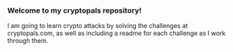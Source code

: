 ### Welcome to my cryptopals repository!

I am going to  learn crypto attacks by solving the challenges at cryptopals.com, as well as including a readme for each challenge as I work through them.